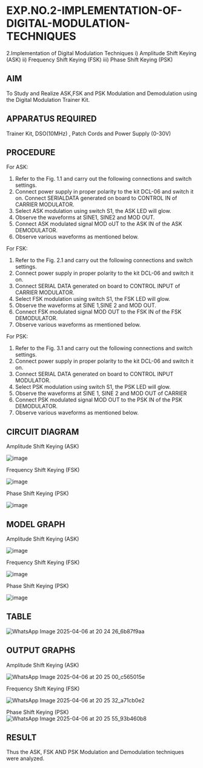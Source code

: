 # EXP.NO.2-IMPLEMENTATION-OF-DIGITAL-MODULATION-TECHNIQUES
2.Implementation of Digital Modulation Techniques
    i) Amplitude Shift Keying (ASK)
    ii) Frequency Shift Keying (FSK)
    iii) Phase Shift Keying (PSK)

## AIM    
 To Study and Realize ASK,FSK and PSK Modulation and Demodulation using the Digital Modulation Trainer Kit. 
## APPARATUS REQUIRED
Trainer Kit, DSO(10MHz) , Patch Cords and Power Supply (0-30V)   
## PROCEDURE
For ASK: 

1. Refer to the Fig. 1.1 and carry out the following connections and switch settings. 
2. Connect power supply in proper polarity to the kit DCL-06 and switch it on. Connect SERIALDATA 
generated on board to CONTROL IN of CARRIER MODULATOR. 
3. Select ASK modulation using switch S1, the ASK LED will glow. 
4. Observe the waveforms at SINE1, SINE2 and MOD OUT. 
5. Connect ASK modulated signal MOD oUT to the ASK IN of the ASK DEMODULATOR. 
6. Observe various waveforms as mentioned below.

For FSK:

1. Refer to the Fig. 2.1 and carry out the following connections and switch settings. 
2. Connect power supply in proper polarity to the kit DCL-06 and switch it on. 
3. Connect SERIAL DATA generated on board to CONTROL INPUT of CARRIER MODULATOR. 
4. Select FSK modulation using switch S1, the FSK LED will glow. 
5. Observe the waveforms at SINE 1,SINE 2 and MOD OUT. 
6. Connect FSK modulated signal MOD OUT to the FSK IN of the FSK DEMODULATOR. 
7. Observe various waveforms as rmentioned below.

For PSK: 

1. Refer to the Fig. 3.1 and carry out the following connections and switch settings. 
2. Connect power supply in proper polarity to the kit DCL-06 and switch it on. 
3. Connect SERIAL DATA generated on board to CONTROL INPUT MODULATOR. 
4. Select PSK modulation using switch S1, the PSK LED will glow. 
5. Observe the waveforms at SINE 1, SINE 2 and MOD OUT of CARRIER 
6. Connect PSK modulated signal MOD OUT to the PSK IN of the PSK DEMODULATOR. 
7. Observe various waveforms as mentioned below.

## CIRCUIT DIAGRAM
Amplitude Shift Keying (ASK)

![image](https://github.com/user-attachments/assets/b4d12e1b-7af0-4f66-9906-d0b65af0319f)

Frequency Shift Keying (FSK)

![image](https://github.com/user-attachments/assets/d87ad12d-fc35-4ae8-a117-0d86ccc66a71)

Phase Shift Keying (PSK)

![image](https://github.com/user-attachments/assets/8c0fa9de-d9f4-44fd-89d9-28b01e9c288c)

## MODEL GRAPH
Amplitude Shift Keying (ASK)

![image](https://github.com/user-attachments/assets/da6eb255-c35e-4659-b72b-134307f67643)

Frequency Shift Keying (FSK)

![image](https://github.com/user-attachments/assets/6251218a-aff7-4db9-a01a-52b52e0dd6cf)

Phase Shift Keying (PSK)

![image](https://github.com/user-attachments/assets/c0c8ef64-1cbd-480e-a48b-6f4ac4ebeffa)

## TABLE

![WhatsApp Image 2025-04-06 at 20 24 26_6b87f9aa](https://github.com/user-attachments/assets/56400822-4408-4fec-b440-2ece786d56d4)

## OUTPUT GRAPHS
Amplitude Shift Keying (ASK)

![WhatsApp Image 2025-04-06 at 20 25 00_c565015e](https://github.com/user-attachments/assets/16801aae-198f-443c-84d6-6ccfd6366d97)

Frequency Shift Keying (FSK)

![WhatsApp Image 2025-04-06 at 20 25 32_a71cb0e2](https://github.com/user-attachments/assets/d6684a87-f465-4b72-af18-809ffde371b8)

Phase Shift Keying (PSK)
![WhatsApp Image 2025-04-06 at 20 25 55_93b460b8](https://github.com/user-attachments/assets/20d7b2a9-072a-4590-b5ec-2355dc1f394b)

## RESULT 
Thus the ASK, FSK AND PSK Modulation and Demodulation techniques were analyzed.

